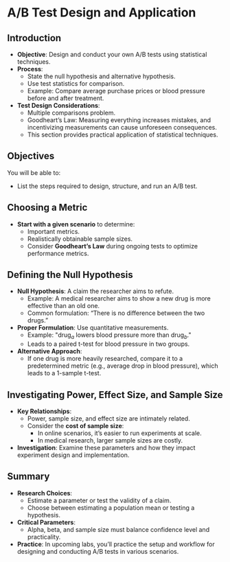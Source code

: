 # A/B Test Design and Application

## Introduction
- **Objective**: Design and conduct your own A/B tests using statistical techniques.
- **Process**: 
  - State the null hypothesis and alternative hypothesis.
  - Use test statistics for comparison.
  - Example: Compare average purchase prices or blood pressure before and after treatment.
- **Test Design Considerations**: 
  - Multiple comparisons problem.
  - Goodheart’s Law: Measuring everything increases mistakes, and incentivizing measurements can cause unforeseen consequences.
  - This section provides practical application of statistical techniques.

## Objectives
You will be able to:
- List the steps required to design, structure, and run an A/B test.

## Choosing a Metric
- **Start with a given scenario** to determine:
  - Important metrics.
  - Realistically obtainable sample sizes.
  - Consider **Goodheart’s Law** during ongoing tests to optimize performance metrics.

## Defining the Null Hypothesis
- **Null Hypothesis**: A claim the researcher aims to refute.
  - Example: A medical researcher aims to show a new drug is more effective than an old one.
  - Common formulation: “There is no difference between the two drugs.”
- **Proper Formulation**: Use quantitative measurements.
  - Example: "$\text{drug}_a$ lowers blood pressure more than $\text{drug}_b$."
  - Leads to a paired t-test for blood pressure in two groups.
- **Alternative Approach**: 
  - If one drug is more heavily researched, compare it to a predetermined metric (e.g., average drop in blood pressure), which leads to a 1-sample t-test.

## Investigating Power, Effect Size, and Sample Size
- **Key Relationships**: 
  - Power, sample size, and effect size are intimately related.
  - Consider the **cost of sample size**:
    - In online scenarios, it’s easier to run experiments at scale.
    - In medical research, larger sample sizes are costly.
- **Investigation**: Examine these parameters and how they impact experiment design and implementation.

## Summary
- **Research Choices**: 
  - Estimate a parameter or test the validity of a claim.
  - Choose between estimating a population mean or testing a hypothesis.
- **Critical Parameters**:
  - Alpha, beta, and sample size must balance confidence level and practicality.
- **Practice**: In upcoming labs, you’ll practice the setup and workflow for designing and conducting A/B tests in various scenarios.
